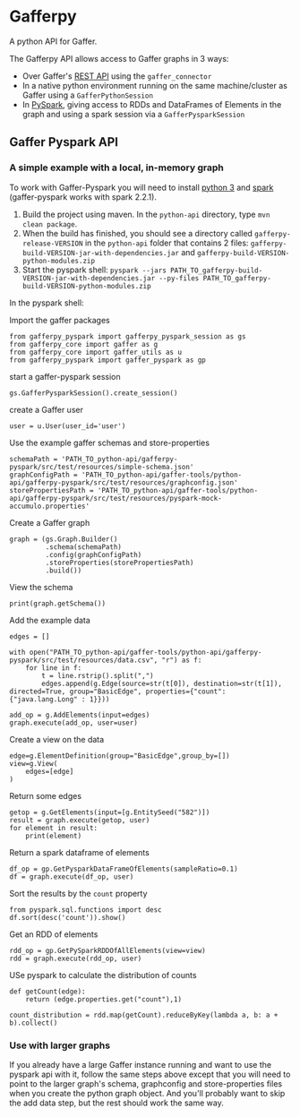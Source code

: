 # Gafferpy #

A python API for Gaffer.

The Gafferpy API allows access to Gaffer graphs in 3 ways:

 - Over Gaffer's [REST API](https://github.com/gchq/Gaffer/tree/master/rest-api) using the `gaffer_connector`
 - In a native python environment running on the same machine/cluster as Gaffer using a `GafferPythonSession`
 - In [PySpark](https://spark.apache.org/docs/0.9.0/python-programming-guide.html), giving access to RDDs and DataFrames of Elements in the graph and using a spark session via a `GafferPysparkSession`
 
## Gaffer Pyspark API ##

### A simple example with a local, in-memory graph ###

To work with Gaffer-Pyspark you will need to install [python 3](https://www.anaconda.com/download/) and [spark](https://spark.apache.org/downloads.html) (gaffer-pyspark works with spark 2.2.1).

 1. Build the project using maven. In the `python-api` directory, type `mvn clean package`. 
 2. When the build has finished, you should see a directory called `gafferpy-release-VERSION` in the `python-api` folder that contains 2 files: `gafferpy-build-VERSION-jar-with-dependencies.jar` and `gafferpy-build-VERSION-python-modules.zip`
 3. Start the pyspark shell: `pyspark --jars PATH_TO_gafferpy-build-VERSION-jar-with-dependencies.jar --py-files PATH_TO_gafferpy-build-VERSION-python-modules.zip`
 
In the pyspark shell:

Import the gaffer packages

```
from gafferpy_pyspark import gafferpy_pyspark_session as gs
from gafferpy_core import gaffer as g
from gafferpy_core import gaffer_utils as u
from gafferpy_pyspark import gaffer_pyspark as gp
```

start a gaffer-pyspark session

```
gs.GafferPysparkSession().create_session()
```

create a Gaffer user

```
user = u.User(user_id='user')
```

Use the example gaffer schemas and store-properties

```
schemaPath = 'PATH_TO_python-api/gafferpy-pyspark/src/test/resources/simple-schema.json'
graphConfigPath = 'PATH_TO_python-api/gaffer-tools/python-api/gafferpy-pyspark/src/test/resources/graphconfig.json'
storePropertiesPath = 'PATH_TO_python-api/gaffer-tools/python-api/gafferpy-pyspark/src/test/resources/pyspark-mock-accumulo.properties'
```
 
Create a Gaffer graph
 
```
graph = (gs.Graph.Builder()
         .schema(schemaPath)
         .config(graphConfigPath)
         .storeProperties(storePropertiesPath)
         .build())
```

View the schema

```
print(graph.getSchema())
```

Add the example data

```
edges = []

with open("PATH_TO_python-api/gaffer-tools/python-api/gafferpy-pyspark/src/test/resources/data.csv", "r") as f:
    for line in f:
        t = line.rstrip().split(",")
        edges.append(g.Edge(source=str(t[0]), destination=str(t[1]), directed=True, group="BasicEdge", properties={"count": {"java.lang.Long" : 1}}))
```

```
add_op = g.AddElements(input=edges)
graph.execute(add_op, user=user)
```

Create a view on the data

```
edge=g.ElementDefinition(group="BasicEdge",group_by=[])
view=g.View(
    edges=[edge]
)
```

Return some edges

```
getop = g.GetElements(input=[g.EntitySeed("582")])
result = graph.execute(getop, user)
for element in result:
    print(element)
```

Return a spark dataframe of elements

```
df_op = gp.GetPysparkDataFrameOfElements(sampleRatio=0.1)
df = graph.execute(df_op, user)
```

Sort the results by the `count` property

```
from pyspark.sql.functions import desc
df.sort(desc('count')).show()
```


Get an RDD of elements

```
rdd_op = gp.GetPySparkRDDOfAllElements(view=view)
rdd = graph.execute(rdd_op, user)
```

USe pyspark to calculate the distribution of counts

```
def getCount(edge):
    return (edge.properties.get("count"),1)
    
count_distribution = rdd.map(getCount).reduceByKey(lambda a, b: a + b).collect()
```

### Use with larger graphs ###

If you already have a large Gaffer instance running and want to use the pyspark api with it, follow the same steps above except that you will need to point to the larger graph's schema, graphconfig and store-properties files when you create the python graph object.
And you'll probably want to skip the add data step, but the rest should work the same way.